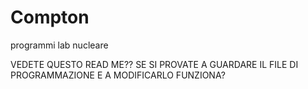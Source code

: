 # Compton
programmi lab nucleare 

VEDETE QUESTO READ ME??
SE SI PROVATE A GUARDARE IL FILE DI PROGRAMMAZIONE E A MODIFICARLO
FUNZIONA? 

